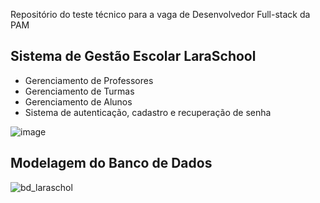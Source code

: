 Repositório do teste técnico para a vaga de Desenvolvedor Full-stack da PAM

## Sistema de Gestão Escolar LaraSchool

- Gerenciamento de Professores
- Gerenciamento de Turmas
- Gerenciamento de Alunos
- Sistema de autenticação, cadastro e recuperação de senha


![image](https://user-images.githubusercontent.com/25047795/209004481-586bc684-cf4e-4418-9370-12321e5103f3.png)


## Modelagem do Banco de Dados

![bd_laraschol](https://user-images.githubusercontent.com/25047795/207425235-26ac893e-2cdc-41bd-a09d-dd178924f781.png)
